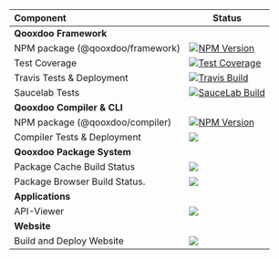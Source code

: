 Component                        | Status
:------------------------------- | --- 
**Qooxdoo Framework**            |            
NPM package (@qooxdoo/framework) | [![NPM Version][npm-framework-badge]][npm-framework-url]
Test Coverage                    | [![Test Coverage][coveralls-badge]][coveralls-url]
Travis Tests & Deployment        | [![Travis Build][travis-framework-badge]][travis-framework-url]
Saucelab Tests                   | [![SauceLab Build][saucelab-badge]][saucelab-url]
**Qooxdoo Compiler & CLI**       | 
NPM package (@qooxdoo/compiler)  | [![NPM Version][npm-compiler-badge]][npm-compiler-url] 
Compiler Tests & Deployment      | [![][travis-compiler-badge]][travis-compiler-url]
**Qooxdoo Package System**       | 
Package Cache Build Status       | [![][package-cache-badge]](https://github.com/qooxdoo/package-cache)
Package Browser Build Status.    | [![][packagebrowser-badge]](https://qooxdoo.org/qxl.packagebrowser)
**Applications**                 | 
API-Viewer                       | [![][apiviewer-badge]][apiviewer-url]
**Website**                      |
Build and Deploy Website         | [![][website-badge]](https://qooxdoo.org)



[npm-framework-badge]: https://badge.fury.io/js/%40qooxdoo%2Fframework.svg
[npm-framework-url]: https://npmjs.org/package/@qooxdoo/framework
[travis-framework-badge]: https://travis-ci.org/qooxdoo/qooxdoo.svg?branch=master
[travis-framework-url]: https://travis-ci.org/qooxdoo/qooxdoo
[npm-compiler-badge]: https://badge.fury.io/js/%40qooxdoo%2Fcompiler.svg
[npm-compiler-url]: https://npmjs.org/package/@qooxdoo/compiler
[travis-compiler-badge]: https://travis-ci.org/qooxdoo/qooxdoo-compiler.svg?branch=master
[travis-compiler-url]: https://travis-ci.org/qooxdoo/qooxdoo-compiler
[coveralls-badge]: https://coveralls.io/repos/github/qooxdoo/qooxdoo/badge.svg?branch=master 
[coveralls-url]: https://coveralls.io/github/qooxdoo/qooxdoo?branch=master
[saucelab-badge]: https://saucelabs.com/buildstatus/qx-core
[saucelab-url]: https://saucelabs.com/open_sauce/user/qx-core
[package-cache-badge]: https://github.com/qooxdoo/package-cache/workflows/Update%20Package%20Cache/badge.svg
[packagebrowser-badge]: https://github.com/qooxdoo/qxl.packagebrowser/workflows/Build%20and%20Deploy/badge.svg
[apiviewer-url]: https://travis-ci.org/qooxdoo/qxl.apiviewer
[apiviewer-badge]: https://travis-ci.org/qooxdoo/qxl.apiviewer.svg?branch=master
[website-badge]: https://github.com/qooxdoo/website/workflows/Build%20and%20Deploy/badge.svg
